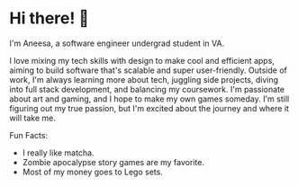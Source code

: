 # Hi there! 🤗

I'm Aneesa, a software engineer undergrad student in VA.

I love mixing my tech skills with design to make cool and efficient apps, aiming to build software that's scalable and super user-friendly. Outside of work, I'm always learning more about tech, juggling side projects, diving into full stack development, and balancing my coursework. I'm passionate about art and gaming, and I hope to make my own games someday. I'm still figuring out my true passion, but I'm excited about the journey and where it will take me.

Fun Facts:
  - I really like matcha.
  - Zombie apocalypse story games are my favorite.
  - Most of my money goes to Lego sets. 
